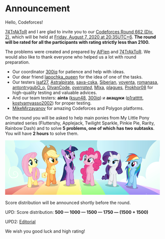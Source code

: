 # Announcement

Hello, Codeforces!

[74TrAkToR](https://codeforces.com/profile/74TrAkToR "Master 74TrAkToR") and I are glad to invite you to our [Codeforces Round 662 (Div. 2)](https://codeforces.com/contest/1393 "Codeforces Round 662 (Div. 2)"), which will be held at [Friday, August 7, 2020 at 20:35UTC+6](https://codeforces.com/https://www.timeanddate.com/worldclock/fixedtime.html?day=7&month=8&year=2020&hour=17&min=35&sec=0&p1=166). **The round will be rated for all the participants with rating strictly less than 2100.**

The problems were created and prepared by [AlFlen](https://codeforces.com/profile/AlFlen "Master AlFlen") and [74TrAkToR](https://codeforces.com/profile/74TrAkToR "Master 74TrAkToR"). We would also like to thank everyone who helped us a lot with round preparation.

 * Our coordinator [300iq](https://codeforces.com/profile/300iq "Legendary Grandmaster 300iq") for patience and help with ideas.
* Our dear friend [lapochka_queen](https://codeforces.com/profile/lapochka_queen "Unrated, lapochka_queen") for the idea of one of the tasks.
* Our testers [isaf27](https://codeforces.com/profile/isaf27 "Grandmaster isaf27"), [Astralpirate](https://codeforces.com/profile/Astralpirate "Master Astralpirate"), [sava-cska](https://codeforces.com/profile/sava-cska "Grandmaster sava-cska"), [Siberian](https://codeforces.com/profile/Siberian "Master Siberian"), [voventa](https://codeforces.com/profile/voventa "Expert voventa"), [romanasa](https://codeforces.com/profile/romanasa "International Master romanasa"), [antontrygubO_o](https://codeforces.com/profile/antontrygubO_o "Grandmaster antontrygubO_o"), [DIvanCode](https://codeforces.com/profile/DIvanCode "Master DIvanCode"), [_overrated_](https://codeforces.com/profile/_overrated_ "Master _overrated_"), [Mlxa](https://codeforces.com/profile/Mlxa "International Master Mlxa"), [plagues](https://codeforces.com/profile/plagues "Candidate Master plagues"), [Prokhor08](https://codeforces.com/profile/Prokhor08 "Specialist Prokhor08") for high-quality testing and valuable advices.
* And our team testers: **ainta** ([ksun48](https://codeforces.com/profile/ksun48 "Legendary Grandmaster ksun48"), [300iq](https://codeforces.com/profile/300iq "Legendary Grandmaster 300iq")) и **акацуки** ([p1rattttt](https://codeforces.com/profile/p1rattttt "Master p1rattttt"), [kostyamyasso2002](https://codeforces.com/profile/kostyamyasso2002 "Candidate Master kostyamyasso2002")) for proper testing.
* [MikeMirzayanov](https://codeforces.com/profile/MikeMirzayanov "Headquarters, MikeMirzayanov") for amazing Codeforces and Polygon platforms.

On the round you will be asked to help main ponies from My Little Pony animated series (Fluttershy, Applejack, Twilight Sparkle, Pinkie Pie, Rarity, Rainbow Dash) and to solve **5 problems, one of which has two subtasks**. You will have **2 hours** to solve them.

![](images/513a4b6a25f99ebca2aaed00af5151c71e2e441b.png)

Score distribution will be announced shortly before the round.

UPD: Score distribution: **500 — 1000 — 1500 — 1750 — (1500 + 1500)**

UPD2: [Editorial](Tutorial.md)

We wish you good luck and high rating!

